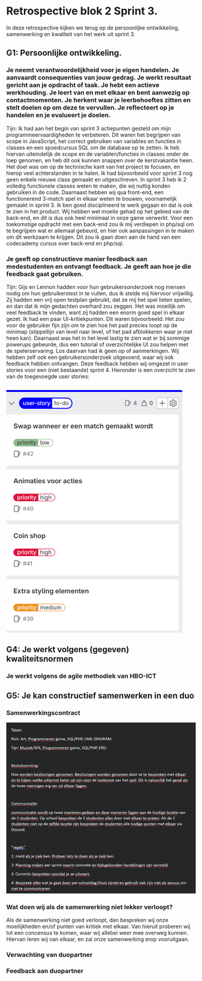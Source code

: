 # Retrospective blok 2 Sprint 3.
In deze retrospective kijken we terug op de persoonlijke ontwikkeling, samenwerking en kwaliteit van het werk uit sprint 3.

## G1: Persoonlijke ontwikkeling.

### Je neemt verantwoordelijkheid voor je eigen handelen. Je aanvaardt consequenties van jouw gedrag. Je werkt resultaat gericht aan je opdracht of taak. Je hebt een actieve werkhouding. Je leert van en met elkaar en bent aanwezig op contactmomenten. Je herkent waar je leerbehoeftes zitten en stelt doelen op om deze te vervullen. Je reflecteert op je handelen en je evalueert je doelen.

Tijn: Ik had aan het begin van sprint 3 actiepunten gesteld om mijn programmeervaardigheden te verbeteren. Dit waren het begrijpen van scope in JavaScript, het correct gebruiken van variables en functies in classes en een spoedcursus SQL om de database op te zetten. Ik heb hiervan uiteindelijk de scope en de variablen/functies in classes onder de loep genomen, en heb dit ook kunnen snappen over de kerstvakantie heen. Het doel was om op de technische kant van het project te focusen, en hierop veel achterstanden in te halen. Ik had bijvoorbeeld voor sprint 3 nog geen enkele nieuwe class gemaakt en uitgeschreven. In sprint 3 heb ik 2 volledig functionele classes weten te maken, die wij nuttig konden gebruiken in de code. Daarnaast hebben wij qua front-end, een functionerend 3-match spel in elkaar weten te bouwen, voornamelijk gemaakt in sprint 3. Ik ben goed disciplineerd te werk gegaan en dat is ook te zien in het product. Wij hebben wel moeite gehad op het gebied van de back-end, en dit is dus ook heel minimaal in onze game verwerkt. Voor een toekomstige opdracht met een back-end zou ik mij verdiepen in php/sql om te begrijpen wat er allemaal gebeurd, en hier ook aanpassingen in te maken om dit werkzaam te krijgen. Dit zou ik gaan doen aan de hand van een codecademy cursus over back-end en php/sql.

### Je geeft op constructieve manier feedback aan medestudenten en ontvangt feedback. Je geeft aan hoe je die feedback gaat gebruiken.

Tijn: Gijs en Lennon hadden voor hun gebruikersonderzoek nog mensen nodig om hun gebruikerstest in te vullen, dus ik stelde mij hiervoor vrijwillig. Zij hadden een vrij open testplan gebruikt, dat ze mij het spel lieten spelen, en dan dat ik mijn gedachten overhard zou zeggen. Het was moeilijk om veel feedback te vinden, want zij hadden een enorm goed spel in elkaar gezet. Ik had een paar UI-kritiekpunten. Dit waren bijvoorbeeld: Het zou voor de gebruiker fijn zijn om te zien hoe het pad precies loopt op de minimap (stippellijn van level naar level, of het pad afblokkeren waar je niet heen kan). Daarnaast was het in het level lastig te zien wat er bij sommige powerups gebeurde, dus een tutorial of overzichtelijke UI zou helpen met de spelerservaring. Los daarvan had ik geen op of aanmerkingen. Wij hebben zelf ook een gebruikersonderzoek uitgevoerd, waar wij ook feedback hebben ontvangen. Deze feedback hebben wij omgezet in user stories voor een (niet bestaande) sprint 4. Hieronder is een overzicht te zien van de toegevoegde user stories:<br><br>
![User stories sprint 4](UserStoriesSprint4.png)

## G4: Je werkt volgens (gegeven) kwaliteitsnormen

### Je werkt volgens de agile methodiek van HBO-ICT

## G5: Je kan constructief samenwerken in een duo

### Samenwerkingscontract

![Samenwerkingscontract](Samenwerkingscontract.png)

### Wat doen wij als de samenwerking niet lekker verloopt?

Als de samenwerking niet goed verloopt, dan bespreken wij onze moeilijkheden en/of punten van kritiek met elkaar. Van hieruit proberen wij tot een concensus te komen, waar wij allebei weer mee overweg kunnen. Hiervan leren wij van elkaar, en zal onze samenwerking erop vooruitgaan.

### Verwachting van duopartner

### Feedback aan duopartner